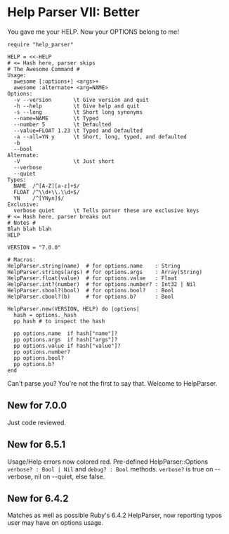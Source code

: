 # Help Parser VII: Better

You gave me your HELP.
Now your OPTIONS belong to me!

    require "help_parser"

    HELP = <<-HELP
    # <= Hash here, parser skips
    # The Awesome Command #
    Usage:
      awesome [:options+] <args>+
      awesome :alternate+ <arg=NAME>
    Options:
      -v --version       \t Give version and quit
      -h --help          \t Give help and quit
      -s --long          \t Short long synonyms
      --name=NAME        \t Typed
      --number 5         \t Defaulted
      --value=FLOAT 1.23 \t Typed and Defaulted
      -a --all=YN y      \t Short, long, typed, and defaulted
      -b
      --bool
    Alternate:
      -V                 \t Just short
      --verbose
      --quiet
    Types:
      NAME  /^[A-Z][a-z]+$/
      FLOAT /^\\d+\\.\\d+$/
      YN    /^[YNyn]$/
    Exclusive:
      verbose quiet      \t Tells parser these are exclusive keys
    # <= Hash here, parser breaks out
    # Notes #
    Blah blah blah
    HELP

    VERSION = "7.0.0"

    # Macros:
    HelpParser.string(name)  # for options.name    : String
    HelpParser.strings(args) # for options.args    : Array(String)
    HelpParser.float(value)  # for options.value   : Float
    HelpParser.int?(number)  # for options.number? : Int32 | Nil
    HelpParser.sbool?(bool)  # for options.bool?   : Bool
    HelpParser.cbool?(b)     # for options.b?      : Bool

    HelpParser.new(VERSION, HELP) do |options|
      hash = options._hash
      pp hash # to inspect the hash

      pp options.name  if hash["name"]?
      pp options.args  if hash["args"]?
      pp options.value if hash["value"]?
      pp options.number?
      pp options.bool?
      pp options.b?
    end

Can't parse you?
You're not the first to say that.
Welcome to HelpParser.

## New for 7.0.0

Just code reviewed.

## New for 6.5.1

Usage/Help errors now colored red.
Pre-defined HelpParser::Options `verbose? : Bool | Nil` and `debug? : Bool` methods.
`verbose?` is true on --verbose, nil on --quiet, else false.

## New for 6.4.2

Matches as well as possible Ruby's 6.4.2 HelpParser,
now reporting typos user may have on options usage.
